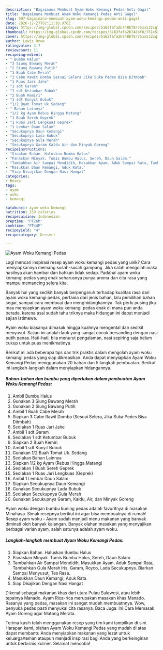 ```yaml
---
description: "Bagaimana Membuat Ayam Woku Kemangi Pedas Anti Gagal"
title: "Bagaimana Membuat Ayam Woku Kemangi Pedas Anti Gagal"
slug: 997-bagaimana-membuat-ayam-woku-kemangi-pedas-anti-gagal
date: 2020-12-27T02:11:10.976Z
image: https://img-global.cpcdn.com/recipes/5163fafa2b748bf8/751x532cq70/ayam-woku-kemangi-pedas-foto-resep-utama.jpg
thumbnail: https://img-global.cpcdn.com/recipes/5163fafa2b748bf8/751x532cq70/ayam-woku-kemangi-pedas-foto-resep-utama.jpg
cover: https://img-global.cpcdn.com/recipes/5163fafa2b748bf8/751x532cq70/ayam-woku-kemangi-pedas-foto-resep-utama.jpg
author: Lewis Rowe
ratingvalue: 4.7
reviewcount: 11
recipeingredient:
- " Bumbu Halus"
- "3 Siung Bawang Merah"
- "2 Siung Bawang Putih"
- "1 Buah Cabe Merah"
- "3 Cabe Rawit Domba Sesuai Selera Jika Suka Pedes Bisa Ditmbah"
- "1 Ruas Jari Jahe"
- "1 sdt Garam"
- "1 sdt Ketumbar Bubuk"
- "2 Buah Kemiri"
- "1 sdt Kunyit Bubuk"
- "1/2 Buah Tomat Uk Sedang"
- " Bahan Lainnya"
- "1/2 kg Ayam Rebus Hingga Matang"
- "1 Buah Sereh Geprek"
- "1 Ruas Jari Lengkuas Geprek"
- "1 Lembar Daun Salam"
- "Secukupnya Daun Kemangi"
- "Secukupnya Lada Bubuk"
- "Secukupnya Gula Merah"
- "Secukupnya Garam Kaldu Air dan Minyak Goreng"
recipeinstructions:
- "Siapkan Bahan. Haluskan Bumbu Halus"
- "Panaskan Minyak. Tumis Bumbu Halus, Sereh, Daun Salam."
- "Tambahkan Air Sampai Mendidih, Masukkan Ayam. Aduk Sampai Rata, Tambahkan Gula Merah Iris, Garam, Royco, Lada Secukupnya. Biarkan Sampai Menyusut, Tes Rasa."
- "Masukkan Daun Kemangi, Aduk Rata."
- "Siap Disajikan Dengan Nasi Hangat"
categories:
- Resep
tags:
- ayam
- woku
- kemangi

katakunci: ayam woku kemangi 
nutrition: 259 calories
recipecuisine: Indonesian
preptime: "PT26M"
cooktime: "PT44M"
recipeyield: "4"
recipecategory: Dessert

---
```



![Ayam Woku Kemangi Pedas](https://img-global.cpcdn.com/recipes/5163fafa2b748bf8/751x532cq70/ayam-woku-kemangi-pedas-foto-resep-utama.jpg)

Lagi mencari inspirasi resep ayam woku kemangi pedas yang unik? Cara menyiapkannya memang susah-susah gampang. Jika salah mengolah maka hasilnya akan hambar dan bahkan tidak sedap. Padahal ayam woku kemangi pedas yang enak seharusnya punya aroma dan cita rasa yang mampu memancing selera kita.

Banyak hal yang sedikit banyak berpengaruh terhadap kualitas rasa dari ayam woku kemangi pedas, pertama dari jenis bahan, lalu pemilihan bahan segar, sampai cara membuat dan menghidangkannya. Tak perlu pusing jika mau menyiapkan ayam woku kemangi pedas enak di mana pun anda berada, karena asal sudah tahu triknya maka hidangan ini dapat menjadi sajian istimewa.

Ayam woku biasanya dimasak hingga kuahnya mengental dan sedikit menyusut. Sajian ini adalah lauk yang sangat cocok bersanding dengan nasi putih panas. Hati-hati, bila menurut pengalaman, nasi sepiring saja belum cukup untuk puas menikmatinya.


Berikut ini ada beberapa tips dan trik praktis dalam mengolah ayam woku kemangi pedas yang siap dikreasikan. Anda dapat menyiapkan Ayam Woku Kemangi Pedas menggunakan 20 bahan dan 5 langkah pembuatan. Berikut ini langkah-langkah dalam menyiapkan hidangannya.

<!--inarticleads1-->

##### Bahan-bahan dan bumbu yang diperlukan dalam pembuatan Ayam Woku Kemangi Pedas:

1. Ambil  Bumbu Halus
1. Gunakan 3 Siung Bawang Merah
1. Gunakan 2 Siung Bawang Putih
1. Ambil 1 Buah Cabe Merah
1. Siapkan 3 Cabe Rawit Domba (Sesuai Selera, Jika Suka Pedes Bisa Ditmbah)
1. Sediakan 1 Ruas Jari Jahe
1. Ambil 1 sdt Garam
1. Sediakan 1 sdt Ketumbar Bubuk
1. Siapkan 2 Buah Kemiri
1. Ambil 1 sdt Kunyit Bubuk
1. Gunakan 1/2 Buah Tomat Uk. Sedang
1. Sediakan  Bahan Lainnya
1. Siapkan 1/2 kg Ayam (Rebus Hingga Matang)
1. Sediakan 1 Buah Sereh Geprek
1. Sediakan 1 Ruas Jari Lengkuas (Geprek)
1. Ambil 1 Lembar Daun Salam
1. Siapkan Secukupnya Daun Kemangi
1. Gunakan Secukupnya Lada Bubuk
1. Sediakan Secukupnya Gula Merah
1. Gunakan Secukupnya Garam, Kaldu, Air, dan Minyak Goreng


Ayam woku dengan bumbu kuning pedas adalah favoritnya di masakan Minahasa. Simak resepnya berikut ini agar bisa membuatnya di rumah! Resep ayam woku - Ayam sudah menjadi menu makanan yang banyak diminati oleh banyak kalangan. Banyak olahan masakan yang menyajikan berbagai varian ayam, salah satunya adalah ayam woku. 

<!--inarticleads2-->

##### Langkah-langkah membuat Ayam Woku Kemangi Pedas:

1. Siapkan Bahan. Haluskan Bumbu Halus
1. Panaskan Minyak. Tumis Bumbu Halus, Sereh, Daun Salam.
1. Tambahkan Air Sampai Mendidih, Masukkan Ayam. Aduk Sampai Rata, Tambahkan Gula Merah Iris, Garam, Royco, Lada Secukupnya. Biarkan Sampai Menyusut, Tes Rasa.
1. Masukkan Daun Kemangi, Aduk Rata.
1. Siap Disajikan Dengan Nasi Hangat


Dikenal sebagai makanan khas dari utara Pulau Sulawesi, atau lebih tepatnya Manado. Ayam Rica-rica merupakan masakan khas Manado. Rasanya yang pedas, masakan ini sangat mudah membuatnnya. Wow, penyuka pedas pasti menyukai cita rasanya. Baca Juga: Ini Cara Memasak Ayam Goreng agar Matang Merata. 

Terima kasih telah menggunakan resep yang tim kami tampilkan di sini. Harapan kami, olahan Ayam Woku Kemangi Pedas yang mudah di atas dapat membantu Anda menyiapkan makanan yang lezat untuk keluarga/teman ataupun menjadi inspirasi bagi Anda yang berkeinginan untuk berbisnis kuliner. Selamat mencoba!
